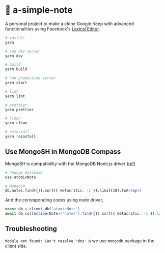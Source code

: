 # 📓 a-simple-note

A personal project to make a clone Google Keep with advanced functionalities using Facebook's [Lexical Editor](https://lexical.dev/).

```bash
# install
yarn

# run dev server
yarn dev

# build
yarn build

# run production server
yarn start

# lint
yarn lint

# prettier
yarn prettier

# clean
yarn clean

# reinstall
yarn reinstall
```

## Use MongoSH in MongoDB Compass

MongoSH is compatibility with the MongoDB Node.js driver ([ref](https://www.mongodb.com/docs/mongodb-shell/))

```bash
# Change database
use atomicNote
```

```bash
# MongoSH
db.notes.find({}).sort({ metacritic: -1 }).limit(10).toArray()
```

And the corresponding codes using node driver,

```ts
const db = client.db('atomicNote')
await db.collection<Note>('notes').find({}).sort({ metacritic: -1 }).limit(10).toArray()
```

## Troubleshooting

`Module not found: Can't resolve 'dns'` is we use `mongodb` package in the client side.
